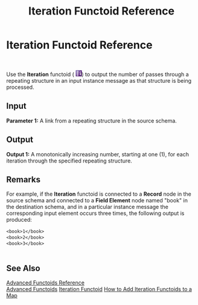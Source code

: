 ﻿---
title: Iteration Functoid Reference
TOCTitle: Iteration Functoid Reference
ms:assetid: 3ccd959f-93e9-46bc-93a3-af366d845db1
ms:mtpsurl: https://msdn.microsoft.com/en-us/library/Aa559704(v=BTS.80)
ms:contentKeyID: 51527498
ms.date: 08/30/2017
mtps_version: v=BTS.80
---

# Iteration Functoid Reference

 

Use the **Iteration** functoid ( ![](images/Aa560018.1c8ae190-aed0-49fc-b235-5c8b871b6b76(BTS.80).jpeg)) to output the number of passes through a repeating structure in an input instance message as that structure is being processed.

## Input

**Parameter 1:** A link from a repeating structure in the source schema.

## Output

**Output 1:** A monotonically increasing number, starting at one (1), for each iteration through the specified repeating structure.

## Remarks

For example, if the **Iteration** functoid is connected to a **Record** node in the source schema and connected to a **Field Element** node named "book" in the destination schema, and in a particular instance message the corresponding input element occurs three times, the following output is produced:

``` 
<book>1</book>  
<book>2</book>  
<book>3</book>  
  
```

## See Also

[Advanced Functoids Reference](advanced-functoids-reference.md)  
[Advanced Functoids](https://msdn.microsoft.com/en-us/library/aa561121\(v=bts.80\))  
[Iteration Functoid](https://msdn.microsoft.com/en-us/library/aa559232\(v=bts.80\))  
[How to Add Iteration Functoids to a Map](https://msdn.microsoft.com/en-us/library/aa559120\(v=bts.80\))

